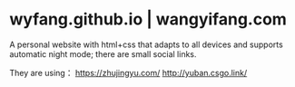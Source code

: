 # wyfang.github.io | wangyifang.com

A personal website with html+css that adapts to all devices and supports automatic night mode; there are small social links.

They are using：
https://zhujingyu.com/
http://yuban.csgo.link/
